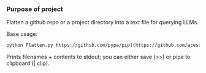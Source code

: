 ### Purpose of project

Flatten a github repo or a project directory into a text file for querying LLMs.

Base usage:
```bash
python Flatten.py https://github.com/pypa/pip](https://github.com/acesanderson/Chain
```
Prints filenames + contents to stdout; you can either save (>>) or pipe to clipboard (| clip).
